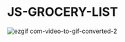 # JS-GROCERY-LIST

![ezgif com-video-to-gif-converted-2](https://github.com/yosumei/JS-GROCERY-LIST/assets/147663700/976b665c-5a5b-49da-b699-fea6bac771e7)
